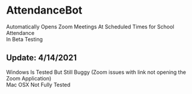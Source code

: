 # AttendanceBot
Automatically Opens Zoom Meetings At Scheduled Times for School Attendance
<br>
In Beta Testing

## Update: 4/14/2021
Windows Is Tested But Still Buggy (Zoom issues with link not opening the Zoom Application)
<br>
Mac OSX Not Fully Tested
